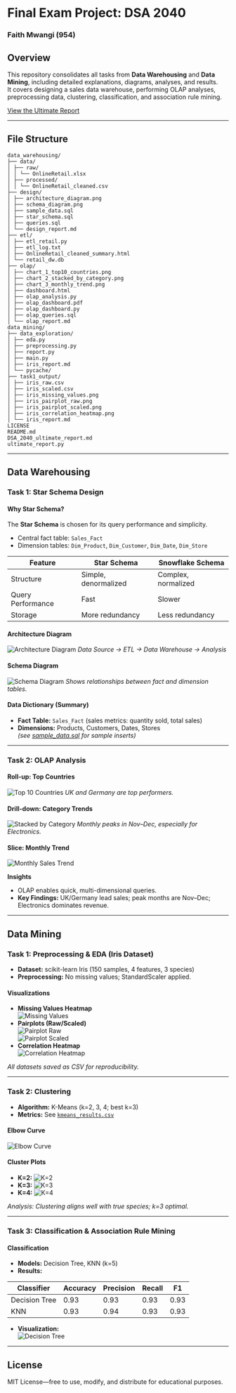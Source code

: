 # Final Exam Project: DSA 2040
### Faith Mwangi (954)

## Overview
This repository consolidates all tasks from **Data Warehousing** and **Data Mining**, including detailed explanations, diagrams, analyses, and results.  
It covers designing a sales data warehouse, performing OLAP analyses, preprocessing data, clustering, classification, and association rule mining.

[View the Ultimate Report](DSA_2040_ultimate_report.md)

---

## File Structure
```
data_warehousing/
├── data/
│ ├── raw/
│ │ └── OnlineRetail.xlsx
│ ├── processed/
│ │ └── OnlineRetail_cleaned.csv
├── design/
│ ├── architecture_diagram.png
│ ├── schema_diagram.png
│ ├── sample_data.sql
│ ├── star_schema.sql
│ ├── queries.sql
│ └── design_report.md
├── etl/
│ ├── etl_retail.py
│ ├── etl_log.txt
│ ├── OnlineRetail_cleaned_summary.html
│ └── retail_dw.db
├── olap/
│ ├── chart_1_top10_countries.png
│ ├── chart_2_stacked_by_category.png
│ ├── chart_3_monthly_trend.png
│ ├── dashboard.html
│ ├── olap_analysis.py
│ ├── olap_dashboard.pdf
│ ├── olap_dashboard.py
│ ├── olap_queries.sql
│ └── olap_report.md
data_mining/
├── data_exploration/
│ ├── eda.py
│ ├── preprocessing.py
│ ├── report.py
│ ├── main.py
│ ├── iris_report.md
│ └── pycache/
├── task1_output/
│ ├── iris_raw.csv
│ ├── iris_scaled.csv
│ ├── iris_missing_values.png
│ ├── iris_pairplot_raw.png
│ ├── iris_pairplot_scaled.png
│ ├── iris_correlation_heatmap.png
│ └── iris_report.md
LICENSE
README.md
DSA_2040_ultimate_report.md
ultimate_report.py
```

---

## Data Warehousing

### Task 1: Star Schema Design

#### Why Star Schema?
The **Star Schema** is chosen for its query performance and simplicity.  
- Central fact table: `Sales_Fact`
- Dimension tables: `Dim_Product`, `Dim_Customer`, `Dim_Date`, `Dim_Store`  

| Feature           | Star Schema         | Snowflake Schema       |
|-------------------|-------------------|----------------------|
| Structure         | Simple, denormalized | Complex, normalized |
| Query Performance | Fast               | Slower               |
| Storage           | More redundancy    | Less redundancy      |

#### Architecture Diagram
![Architecture Diagram](data_warehousing/design/architecture_diagram.png)
*Data Source → ETL → Data Warehouse → Analysis*

#### Schema Diagram
![Schema Diagram](data_warehousing/design/schema_diagram.png)
*Shows relationships between fact and dimension tables.*

#### Data Dictionary (Summary)
- **Fact Table:** `Sales_Fact` (sales metrics: quantity sold, total sales)  
- **Dimensions:** Products, Customers, Dates, Stores  
*(see [sample_data.sql](data_warehousing/design/sample_data.sql) for sample inserts)*

---

### Task 2: OLAP Analysis

#### Roll-up: Top Countries
![Top 10 Countries](data_warehousing/olap/chart_1_top10_countries.png)
*UK and Germany are top performers.*

#### Drill-down: Category Trends
![Stacked by Category](data_warehousing/olap/chart_2_stacked_by_category.png)
*Monthly peaks in Nov–Dec, especially for Electronics.*

#### Slice: Monthly Trend
![Monthly Sales Trend](data_warehousing/olap/chart_3_monthly_trend.png)

**Insights**
- OLAP enables quick, multi-dimensional queries.
- **Key Findings:** UK/Germany lead sales; peak months are Nov–Dec; Electronics dominates revenue.

---

## Data Mining

### Task 1: Preprocessing & EDA (Iris Dataset)
- **Dataset:** scikit-learn Iris (150 samples, 4 features, 3 species)  
- **Preprocessing:** No missing values; StandardScaler applied.

#### Visualizations
- **Missing Values Heatmap**  
  ![Missing Values](data_mining/task1_output/iris_missing_values.png)
- **Pairplots (Raw/Scaled)**  
  ![Pairplot Raw](data_mining/task1_output/iris_pairplot_raw.png)  
  ![Pairplot Scaled](data_mining/task1_output/iris_pairplot_scaled.png)
- **Correlation Heatmap**  
  ![Correlation Heatmap](data_mining/task1_output/iris_correlation_heatmap.png)

*All datasets saved as CSV for reproducibility.*

---

### Task 2: Clustering
- **Algorithm:** K-Means (k=2, 3, 4; best k=3)  
- **Metrics:** See [`kmeans_results.csv`](data_mining/task2_output/kmeans_results.csv)

#### Elbow Curve
![Elbow Curve](data_mining/task2_output/kmeans_elbow.png)

#### Cluster Plots
- **K=2:** ![K=2](data_mining/task2_output/kmeans_k2_scatter.png)  
- **K=3:** ![K=3](data_mining/task2_output/kmeans_k3_scatter.png)  
- **K=4:** ![K=4](data_mining/task2_output/kmeans_k4_scatter.png)

*Analysis: Clustering aligns well with true species; k=3 optimal.*

---

### Task 3: Classification & Association Rule Mining

#### Classification
- **Models:** Decision Tree, KNN (k=5)  
- **Results:**  

| Classifier     | Accuracy | Precision | Recall | F1    |
|----------------|---------|-----------|-------|-------|
| Decision Tree  | 0.93    | 0.93      | 0.93  | 0.93  |
| KNN            | 0.93    | 0.94      | 0.93  | 0.93  |

- **Visualization:**  
  ![Decision Tree](data_mining/task3_output/decision_tree.png)


---

## License
MIT License—free to use, modify, and distribute for educational purposes.
